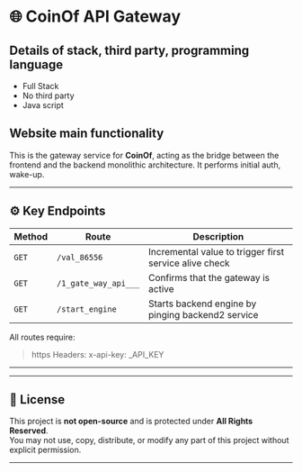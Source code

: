 ﻿# 🌐 CoinOf API Gateway

## Details of stack, third party, programming language
- Full Stack
- No third party
- Java script

## Website main functionality

This is the gateway service for **CoinOf**, acting as the bridge between the frontend and the backend monolithic architecture. It performs initial auth, wake-up.

---

## ⚙️ Key Endpoints

| Method | Route | Description |
|--------|-------|-------------|
| `GET`  | `/val_86556` | Incremental value to trigger first service alive check |
| `GET`  | `/1_gate_way_api___` | Confirms that the gateway is active |
| `GET`  | `/start_engine` | Starts backend engine by pinging backend2 service |

All routes require:

>https Headers:
>x-api-key: _API_KEY

---
---

## 📜 License

This project is **not open-source** and is protected under **All Rights Reserved**.  
You may not use, copy, distribute, or modify any part of this project without explicit permission.

---
